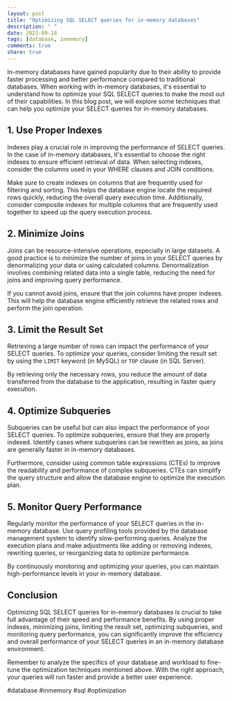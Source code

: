 ```yaml
---
layout: post
title: "Optimizing SQL SELECT queries for in-memory databases"
description: " "
date: 2023-09-18
tags: [database, inmemory]
comments: true
share: true
---
```


In-memory databases have gained popularity due to their ability to provide faster processing and better performance compared to traditional databases. When working with in-memory databases, it's essential to understand how to optimize your SQL SELECT queries to make the most out of their capabilities. In this blog post, we will explore some techniques that can help you optimize your SELECT queries for in-memory databases.

## 1. Use Proper Indexes

Indexes play a crucial role in improving the performance of SELECT queries. In the case of in-memory databases, it's essential to choose the right indexes to ensure efficient retrieval of data. When selecting indexes, consider the columns used in your WHERE clauses and JOIN conditions.

Make sure to create indexes on columns that are frequently used for filtering and sorting. This helps the database engine locate the required rows quickly, reducing the overall query execution time. Additionally, consider composite indexes for multiple columns that are frequently used together to speed up the query execution process.

## 2. Minimize Joins

Joins can be resource-intensive operations, especially in large datasets. A good practice is to minimize the number of joins in your SELECT queries by denormalizing your data or using calculated columns. Denormalization involves combining related data into a single table, reducing the need for joins and improving query performance.

If you cannot avoid joins, ensure that the join columns have proper indexes. This will help the database engine efficiently retrieve the related rows and perform the join operation.

## 3. Limit the Result Set

Retrieving a large number of rows can impact the performance of your SELECT queries. To optimize your queries, consider limiting the result set by using the `LIMIT` keyword (in MySQL) or `TOP` clause (in SQL Server).

By retrieving only the necessary rows, you reduce the amount of data transferred from the database to the application, resulting in faster query execution.

## 4. Optimize Subqueries

Subqueries can be useful but can also impact the performance of your SELECT queries. To optimize subqueries, ensure that they are properly indexed. Identify cases where subqueries can be rewritten as joins, as joins are generally faster in in-memory databases.

Furthermore, consider using common table expressions (CTEs) to improve the readability and performance of complex subqueries. CTEs can simplify the query structure and allow the database engine to optimize the execution plan.

## 5. Monitor Query Performance

Regularly monitor the performance of your SELECT queries in the in-memory database. Use query profiling tools provided by the database management system to identify slow-performing queries. Analyze the execution plans and make adjustments like adding or removing indexes, rewriting queries, or reorganizing data to optimize performance.

By continuously monitoring and optimizing your queries, you can maintain high-performance levels in your in-memory database.

## Conclusion

Optimizing SQL SELECT queries for in-memory databases is crucial to take full advantage of their speed and performance benefits. By using proper indexes, minimizing joins, limiting the result set, optimizing subqueries, and monitoring query performance, you can significantly improve the efficiency and overall performance of your SELECT queries in an in-memory database environment.

Remember to analyze the specifics of your database and workload to fine-tune the optimization techniques mentioned above. With the right approach, your queries will run faster and provide a better user experience.

#database #inmemory #sql #optimization